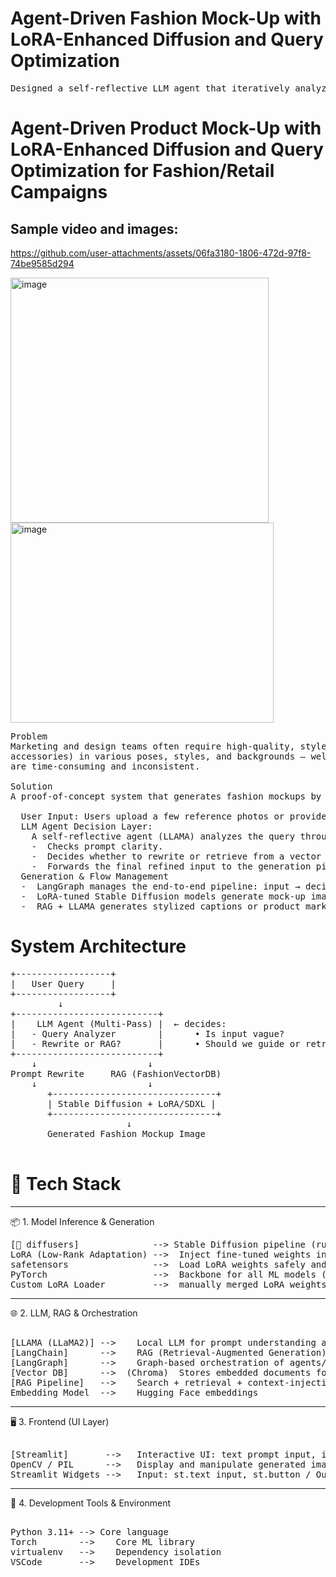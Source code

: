 # Agent-Driven Fashion Mock-Up with LoRA-Enhanced Diffusion and Query Optimization
<pre>
Designed a self-reflective LLM agent that iteratively analyzes user queries to determine ambiguity. Based on confidence scores and heuristics, the agent either rewrites the query for clarity or performs retrieval from a fashion-style vector database. This intelligent routing ensures high-quality prompt generation for Stable Diffusion-based virtual try-on image synthesis.
</pre>  
# Agent-Driven Product Mock-Up with LoRA-Enhanced Diffusion and Query Optimization for Fashion/Retail Campaigns   
## Sample video and images:  
https://github.com/user-attachments/assets/06fa3180-1806-472d-97f8-74be9585d294  

<img width="413" height="392" alt="image" src="https://github.com/user-attachments/assets/b4c07e75-9a02-48a7-963f-a395e6d84960" />
<img width="421" height="320" alt="image" src="https://github.com/user-attachments/assets/688cecd0-c1cc-425c-b856-bc75aa5ce8ed" />

<pre>
Problem  
Marketing and design teams often require high-quality, style-consistent mock-ups of fashion products (e.g., dresses, shirts,
accessories) in various poses, styles, and backgrounds — well before physical prototypes are available. Manual design iterations
are time-consuming and inconsistent.
  
Solution
A proof-of-concept system that generates fashion mockups by combining fast generative models with intelligent language processing:

  User Input: Users upload a few reference photos or provide a style/text prompt (e.g., “A red party dress in a studio background”).
  LLM Agent Decision Layer: 
    A self-reflective agent (LLAMA) analyzes the query through 3 stages:
    -  Checks prompt clarity.
    -  Decides whether to rewrite or retrieve from a vector database (RAG).
    -  Forwards the final refined input to the generation pipeline.
  Generation & Flow Management
  -  LangGraph manages the end-to-end pipeline: input → decision → image generation → text generation → output.
  -  LoRA-tuned Stable Diffusion models generate mock-up images aligned with the user’s style or pose.
  -  RAG + LLAMA generates stylized captions or product marketing copy.  
</pre>
# System Architecture  
<pre>
+------------------+
|   User Query     |
+------------------+
         ↓
+---------------------------+
|    LLM Agent (Multi-Pass) |  ← decides:
|   - Query Analyzer        |      • Is input vague?
|   - Rewrite or RAG?       |      • Should we guide or retrieve?
+---------------------------+
    ↓                     ↓
Prompt Rewrite     RAG (FashionVectorDB)
    ↓                     ↓
       +-------------------------------+
       | Stable Diffusion + LoRA/SDXL |
       +-------------------------------+
                      ↓
       Generated Fashion Mockup Image
  
</pre>

# 🔧 Tech Stack   
________________________________________  
📦 1. Model Inference & Generation
<pre>
[🤗 diffusers]	           --> Stable Diffusion pipeline (runwayml/stable-diffusion-v1-5)  
LoRA (Low-Rank Adaptation) -->	Inject fine-tuned weights into "to_q" and "to_v" attention modules  
safetensors                -->	Load LoRA weights safely and efficiently  
PyTorch                    -->	Backbone for all ML models (LLM and image generation)  
Custom LoRA Loader         -->	manually merged LoRA weights  
</pre>
________________________________________    
🌐 2. LLM, RAG & Orchestration  
<pre>   
[LLAMA (LLaMA2)] -->	Local LLM for prompt understanding and command generation  
[LangChain]      -->	RAG (Retrieval-Augmented Generation) framework connecting LLM to knowledge base  
[LangGraph]      -->	Graph-based orchestration of agents/tasks  
[Vector DB]      -->  (Chroma)	Stores embedded documents for RAG  
[RAG Pipeline]   -->	Search + retrieval + context-injection into LLAMA prompt  
Embedding Model  -->	Hugging Face embeddings  
</pre>
________________________________________  
🖥️ 3. Frontend (UI Layer)  
<pre>    
[Streamlit]       -->	Interactive UI: text prompt input, image generation  
OpenCV / PIL      -->	Display and manipulate generated images  
Streamlit Widgets -->	Input: st.text_input, st.button / Output: st.image, etc.  
</pre>
________________________________________  
🧰 4. Development Tools & Environment   
<pre>  
Python 3.11+ --> Core language  
Torch        -->	Core ML library  
virtualenv   -->	Dependency isolation  
VSCode       -->	Development IDEs  
</pre>

